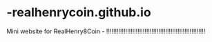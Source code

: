 # -realhenrycoin.github.io
Mini website for RealHenry8Coin - !!!!!!!!!!!!!!!!!!!!!!!!!!!!!!!!!!!!!!!!!!!!!!!!!!!!!!!!!
